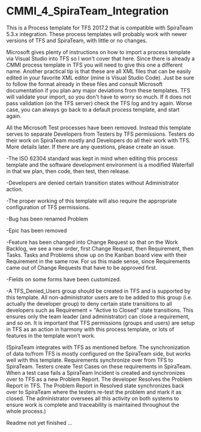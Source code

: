 # CMMI_4_SpiraTeam_Integration
This is a Process template for TFS 2017.2 that is compatible with SpiraTeam 5.3.x integration.  These process templates will probably work with newer versions of TFS and SpiraTeam, with little or no changes.

Microsoft gives plenty of instructions on how to import a process template via Visual Studio into TFS so I won't cover that here.  Since there is already a CMMI process template in TFS you will need to give this one a different name.  Another practical tip is that these are all XML files that can be easily edited in your favorite XML editor (mine is Visual Studio Code).  Just be sure to follow the format already in these files and consult Microsoft documentation if you plan any major deviations from these templates.  TFS will validate your import, so you don't have to worry so much.  If it does not pass validation (on the TFS server) check the TFS log and try again.
Worse case, you can always go back to a default process template, and start again.

All the Microsoft Test processes have been removed.  Instead this template serves to separate Developers from Testers by TFS permissions.  Testers do their work on SpiraTeam mostly and Developers do all their work with TFS.  More details later.  If there are any questions, please create an issue.

-The ISO 62304 standard was kept in mind when editing this process template and the software development environment is a modified Waterfall in that we plan, then code, then test, then release.

-Developers are denied certain transition states without Administrator action.  

-The proper working of this template will also require the appropriate configuration of TFS permissions.

-Bug has been renamed Problem

-Epic has been removed

-Feature has been changed into Change Request so that on the Work Backlog, we see a new order, first Change Request, then Requirement, then Tasks.  Tasks and Problems show up on the Kanban board view with their Requirement in the same row.  For us this made sense, since Requirements came out of Change Requests that have to be approved first.

-Fields on some forms have been customized.

-A TFS_Denied_Users group should be created in TFS and is supported by this template.  All non-administrator users are to be added to this group (i.e. actually the developer group) to deny certain state transitions to all developers such as Requirement = "Active to Closed" state transitions.  This ensures only the team leader (and administrator) can close a requirement, and so on.  It is important that TFS permissions (groups and users) are setup in TFS as an action in harmony with this process template, or lots of features in the template won't work.

(SpiraTeam integrates with TFS as mentioned before.  The synchronization of data to/from TFS is mostly configured on the SpiraTeam side, but works well with this template.  Requirements synchronize over from TFS to SpiraTeam.  Testers create Test Cases on these requirements in SpiraTeam.  When a test case fails a SpiraTeam Incident is created and synchronizes over to TFS as a new Problem Report.  The developer Resolves the Problem Report in TFS.  The Problem Report in Resolved state synchronizes back over to SpiraTeam where the testers re-test the problem and mark it as closed. The administrator oversees all this activity on both systems to ensure work is complete and traceability is maintained throughout the whole process.)

Readme not yet finished ...
